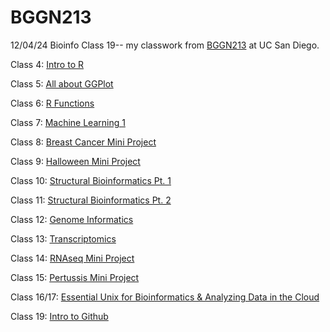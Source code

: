 # BGGN213
12/04/24 Bioinfo Class 19-- my classwork from [BGGN213](https://bioboot.github.io/bggn213_F24/) at UC San Diego.

Class 4: [Intro to R](https://github.com/changberg/bggn213_github/blob/main/101124_introtoR/101124_introtoR.R)

Class 5: [All about GGPlot](https://github.com/changberg/bggn213_github/blob/main/JCW_101624_bioinbfo_ggplotintro/JCW_101624__bioinfo_Class5.md)

Class 6: [R Functions](Lab6/JCW_101824_bioinfo_class6.qmd)

Class 7: [Machine Learning 1](https://github.com/changberg/bggn213_github/blob/main/JCW_102324_Bioinfo_Class7MachineLearning1/JCW_102324_Bioinfo_Class7MachineLearning1.html)

Class 8: [Breast Cancer Mini Project]()

Class 9: [Halloween Mini Project](https://github.com/changberg/bggn213_github/blob/main/Halloween_Mini_Project_103024/Halloween_Mini_Project_103024.md)

Class 10: [Structural Bioinformatics Pt. 1](https://github.com/changberg/bggn213_github/blob/main/JCW_102324_Bioinfo_Class7MachineLearning1/JCW_102324_Bioinfo_Class7MachineLearning1.md)

Class 11: [Structural Bioinformatics Pt. 2](https://github.com/changberg/bggn213_github/blob/main/JCW_110624_Class11-MachineLearning2/JCW_110624_Class11-MachineLearning2.md)

Class 12: [Genome Informatics](https://github.com/changberg/bggn213_github/blob/main/JCW_110824_GenomeInformatics_Class12/JCW_110824_GenomeInformatics_Class12.md)

Class 13: [Transcriptomics](https://github.com/changberg/bggn213_github/blob/main/JCW_111324_Class13_genomics%20lab/JCW_111324_Class13_genomics%20lab.md)

Class 14: [RNAseq Mini Project](https://github.com/changberg/bggn213_github/blob/main/JCW_111524_RNASeqMiniProj_Class14/JCW_111524_RNASeqMiniProj_Class14.md)

Class 15: [Pertussis Mini Project](https://github.com/changberg/bggn213_github/blob/main/JCW_112024_Pertussis_Class15/JCW_112024_Pertussis_Class15.md)

Class 16/17: [Essential Unix for Bioinformatics & Analyzing Data in the Cloud](https://github.com/changberg/bggn213_github/blob/main/JCW_112224_UnixBasics_Class16/JCW_112224_UnixBasics_Class16.md)

Class 19: [Intro to Github](https://changberg.github.io/bggn213_github/)


